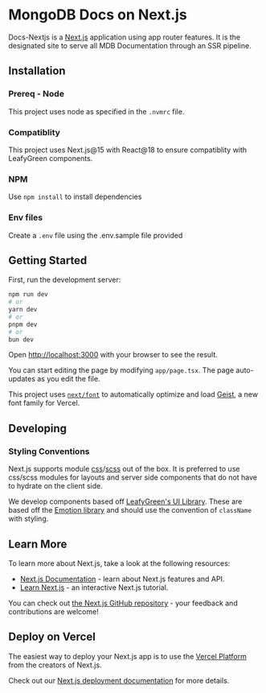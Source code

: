 # MongoDB Docs on Next.js

Docs-Nextjs is a [Next.js](https://nextjs.org) application using app router features. It is the designated site to serve all MDB Documentation through an SSR pipeline.

## Installation

### Prereq - Node

This project uses node as specified in the `.nvmrc` file.


### Compatiblity
This project uses Next.js@15 with React@18 to ensure compatiblity with LeafyGreen components.

### NPM

Use `npm install` to install dependencies


### Env files
Create a `.env` file using the .env.sample file provided

## Getting Started

First, run the development server:

```bash
npm run dev
# or
yarn dev
# or
pnpm dev
# or
bun dev
```

Open [http://localhost:3000](http://localhost:3000) with your browser to see the result.

You can start editing the page by modifying `app/page.tsx`. The page auto-updates as you edit the file.

This project uses [`next/font`](https://nextjs.org/docs/app/building-your-application/optimizing/fonts) to automatically optimize and load [Geist](https://vercel.com/font), a new font family for Vercel.

## Developing

### Styling Conventions
Next.js supports module [css](https://nextjs.org/docs/app/getting-started/css#css-modules)/[scss](https://nextjs.org/docs/app/guides/sass) out of the box. It is preferred to use css/scss modules for layouts and server side components that do not have to hydrate on the client side.

We develop components based off [LeafyGreen's UI Library](https://github.com/mongodb/leafygreen-ui). These are based off the [Emotion library](https://emotion.sh/docs/introduction) and should use the convention of `className` with styling. 

## Learn More

To learn more about Next.js, take a look at the following resources:

- [Next.js Documentation](https://nextjs.org/docs) - learn about Next.js features and API.
- [Learn Next.js](https://nextjs.org/learn) - an interactive Next.js tutorial.

You can check out [the Next.js GitHub repository](https://github.com/vercel/next.js) - your feedback and contributions are welcome!

## Deploy on Vercel

The easiest way to deploy your Next.js app is to use the [Vercel Platform](https://vercel.com/new?utm_medium=default-template&filter=next.js&utm_source=create-next-app&utm_campaign=create-next-app-readme) from the creators of Next.js.

Check out our [Next.js deployment documentation](https://nextjs.org/docs/app/building-your-application/deploying) for more details.
